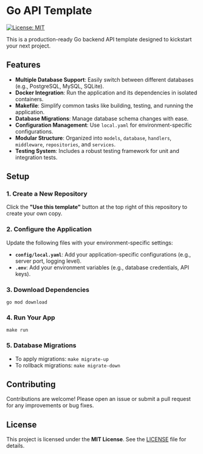 # Go API Template

[![License: MIT](https://img.shields.io/badge/License-MIT-yellow.svg)](https://opensource.org/licenses/MIT)

This is a production-ready Go backend API template designed to kickstart your next project.

## Features

- **Multiple Database Support**: Easily switch between different databases (e.g., PostgreSQL, MySQL, SQLite).
- **Docker Integration**: Run the application and its dependencies in isolated containers.
- **Makefile**: Simplify common tasks like building, testing, and running the application.
- **Database Migrations**: Manage database schema changes with ease.
- **Configuration Management**: Use `local.yaml` for environment-specific configurations.
- **Modular Structure**: Organized into `models`, `database`, `handlers`, `middleware`, `repositories`, and `services`.
- **Testing System**: Includes a robust testing framework for unit and integration tests.

## Setup

### 1. Create a New Repository

Click the **"Use this template"** button at the top right of this repository to create your own copy.

### 2. Configure the Application

Update the following files with your environment-specific settings:

- **`config/local.yaml`**: Add your application-specific configurations (e.g., server port, logging level).
- **`.env`**: Add your environment variables (e.g., database credentials, API keys).

### 3. Download Dependencies

`go mod download`

### 4. Run Your App

`make run`

### 5. Database Migrations

- To apply migrations: `make migrate-up`
- To rollback migrations: `make migrate-down`

## Contributing

Contributions are welcome! Please open an issue or submit a pull request for any improvements or bug fixes.

## License

This project is licensed under the **MIT License**. See the [LICENSE](LICENSE) file for details.
